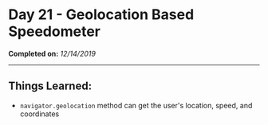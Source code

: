 # Day 21 - Geolocation Based Speedometer

**Completed on:** _12/14/2019_

---

## Things Learned:

-   `navigator.geolocation` method can get the user's location, speed, and coordinates

